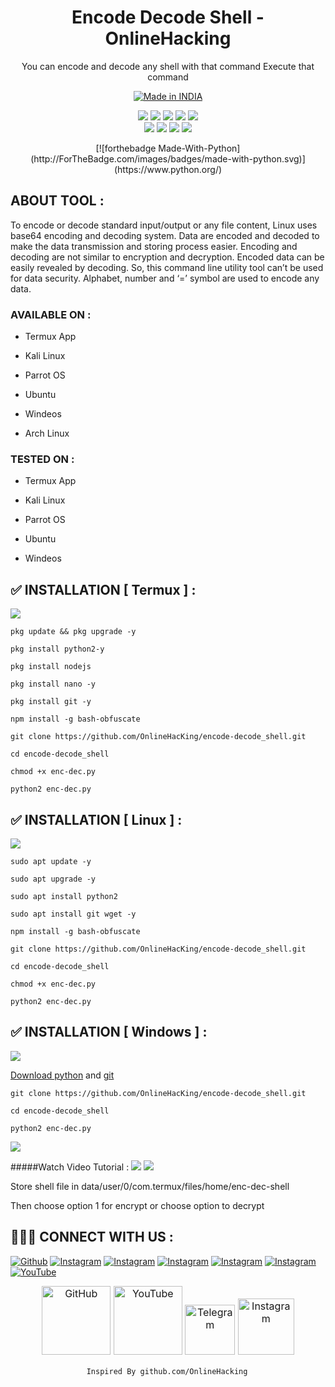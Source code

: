 <h1 align="center">Encode Decode Shell - OnlineHacking</h1>
<p align="center">
  You can encode and decode any shell with that command Execute that command
</p>
<p align="center">
<a href="https://www.onlinehacking.in/"><img title="Made in INDIA" src="https://img.shields.io/badge/MADE%20IN-INDIA-SCRIPT?colorA=%23ff8100&colorB=%23017e40&colorC=%23ff0000&style=for-the-badge"></a>
</p>

</p>


<p align="center">
    <img src="https://img.shields.io/badge/Version-1.1-blue?style=for-the-badge&color=blue">
     <img src="https://img.shields.io/github/stars/OnlineHacKing/encode-decode_shell?style=for-the-badge&color=magenta">
  <img src="https://img.shields.io/github/forks/OnlineHacKing/encode-decode_shell?color=cyan&style=for-the-badge&color=purple">
  <img src="https://img.shields.io/github/issues/OnlineHacKing/encode-decode_shell?color=red&style=for-the-badge">
    <img src="https://img.shields.io/github/license/OnlineHacKing/encode-decode_shell?style=for-the-badge&color=blue">
<br>
    <img src="https://img.shields.io/badge/Author-SUMAN-green?style=flat-square">
    <img src="https://img.shields.io/badge/Open%20Source-No-orange?style=flat-square">
    <img src="https://img.shields.io/badge/Maintained-Yes-cyan?style=flat-square">
    <img src="https://img.shields.io/badge/Written%20In-Shell-blue?style=flat-square">
</p>

<p align="center">
[![forthebadge Made-With-Python](http://ForTheBadge.com/images/badges/made-with-python.svg)](https://www.python.org/)
</p>

<p align="center">

</p>


## ABOUT TOOL :

To encode or decode standard input/output or any file content, Linux uses base64 encoding and decoding system. Data are encoded and decoded to make the data transmission and storing process easier. Encoding and decoding are not similar to encryption and decryption. Encoded data can be easily revealed by decoding. So, this command line utility tool can’t be used for data security. Alphabet, number and ‘=’ symbol are used to encode any data.

### AVAILABLE ON :

* Termux App

* Kali Linux

* Parrot OS

* Ubuntu

* Windeos

* Arch Linux


### TESTED ON :

* Termux App

* Kali Linux
 
* Parrot OS
 
* Ubuntu

* Windeos


## ✅ INSTALLATION [ Termux ] :

<a href="https://t.me/onlinehacking"><img src="https://img.shields.io/badge/Android-3DDC84?style=for-the-badge&logo=android&logoColor=white"></a>
```
pkg update && pkg upgrade -y

pkg install python2-y

pkg install nodejs

pkg install nano -y

pkg install git -y

npm install -g bash-obfuscate

git clone https://github.com/OnlineHacKing/encode-decode_shell.git

cd encode-decode_shell

chmod +x enc-dec.py

python2 enc-dec.py
```


## ✅ INSTALLATION [ Linux ] :

<a href="https://t.me/onlinehacking"><img src="https://img.shields.io/badge/-kali%20linux-lightgrey"></a>

```
sudo apt update -y

sudo apt upgrade -y

sudo apt install python2

sudo apt install git wget -y

npm install -g bash-obfuscate

git clone https://github.com/OnlineHacKing/encode-decode_shell.git

cd encode-decode_shell

chmod +x enc-dec.py

python2 enc-dec.py
```

## ✅ INSTALLATION [ Windows ] :

<a href="https://t.me/onlinehacking"><img src="https://img.shields.io/badge/Windows-0078D6?style=for-the-badge&logo=windows&logoColor=white"></a>

[Download python](https://www.python.org/downloads/) and [git](https://git-scm.com/downloads)

```
git clone https://github.com/OnlineHacKing/encode-decode_shell.git

cd encode-decode_shell

python2 enc-dec.py
```

<a href="https://t.me/onlinehacking"><img src="https://img.shields.io/badge/Telegram-2CA5E0?style=for-the-badge&logo=telegram&logoColor=white"></a>

#####Watch Video Tutorial : 
<a href=""><img src="https://img.shields.io/badge/Video%20Tutorial-red.svg?logo=Youtube"></a>
<a href="https://t.me/onlinehacking"><img src="https://img.shields.io/badge/Reprt%20Bugs-greeen.svg?logo=Bugs"></a>


Store shell file in data/user/0/com.termux/files/home/enc-dec-shell

Then choose option 1 for encrypt or choose option to decrypt


## 👨🏻‍💻 CONNECT WITH US :


<a href="https://github.com/OnlineHacKing"><img title="Github" src="https://img.shields.io/badge/Online-hacking-brightgreen?style=for-the-badge&logo=github"></a>
[![Instagram](https://img.shields.io/badge/INSTAGRAM-FOLLOW-red?style=for-the-badge&logo=instagram)](https://www.instagram.com/suman333mondal/)
[![Instagram](https://img.shields.io/badge/WEBSITE-VISIT-yellow?style=for-the-badge&logo=blogger)](https://www.onlinehacking.xyz)
[![Instagram](https://img.shields.io/badge/LINKEDIN-CONNECT-red?style=for-the-badge&logo=linkedin)](https://www.linkedin.com/in/sumam333mondal/)
[![Instagram](https://img.shields.io/badge/FACEBOOK-LIKE-red?style=for-the-badge&logo=facebook)](https://fb.com/adminonlinehacking)
[![Instagram](https://img.shields.io/badge/TELEGRAM-CHANNEL-red?style=for-the-badge&logo=telegram)](https://telegram.dog/OnlineHacking)
<a href="https://www.youtube.com/channel/UC8pmZJAlagdZ7bb0TBlogYw"><img title="YouTube" src="https://img.shields.io/badge/YouTube-Online Hacking-red?style=for-the-badge&logo=Youtube"></a>



<p style="box-sizing: border-box; color: #24292e; font-family: -apple-system, BlinkMacSystemFont, &quot;Segoe UI&quot;, Helvetica, Arial, sans-serif, &quot;Apple Color Emoji&quot;, &quot;Segoe UI Emoji&quot;; font-size: 16px; margin-bottom: 16px; margin-top: 0px; text-align: center;"><a href="https://github.com/OnlineHacking/" style="background-color: initial; box-sizing: border-box; text-decoration-line: none;"><img alt="GitHub" height="110" src="https://user-images.githubusercontent.com/64035221/96459220-834c7e00-123f-11eb-8417-534058a7ba62.png" style="background-color: var(--color-bg-primary); border-style: none; box-sizing: initial; max-width: 100%;" width="110" />&nbsp;</a><a href="https://www.youtube.com/channel/UC8pmZJAlagdZ7bb0TBlogYw" rel="nofollow" style="background-color: initial; box-sizing: border-box; text-decoration-line: none;"><img alt="YouTube" height="110" src="https://user-images.githubusercontent.com/64035221/96456596-4f238e00-123c-11eb-821e-85e9aaa3faec.png" style="background-color: var(--color-bg-primary); border-style: none; box-sizing: initial; max-width: 100%;" width="110" />&nbsp;</a><a href="https://telegram.dog/OnlineHacking" rel="nofollow" style="background-color: initial; box-sizing: border-box; text-decoration-line: none;"><img alt="Telegram" height="80" src="https://user-images.githubusercontent.com/64035221/96461243-c576bf00-1241-11eb-8fdf-139b4859bfb0.png" style="background-color: var(--color-bg-primary); border-style: none; box-sizing: initial; max-width: 100%;" width="80" />&nbsp;</a><a href="https://www.instagram.com/suman333mondal/" rel="nofollow" style="background-color: initial; box-sizing: border-box; text-decoration-line: none;"><img alt="Instagram" height="90" src="https://user-images.githubusercontent.com/64035221/96461629-3d44e980-1242-11eb-8691-46dd14355085.png" style="background-color: var(--color-bg-primary); border-style: none; box-sizing: initial; max-width: 100%;" width="90" /></a></p>



                     Inspired By github.com/OnlineHacking
